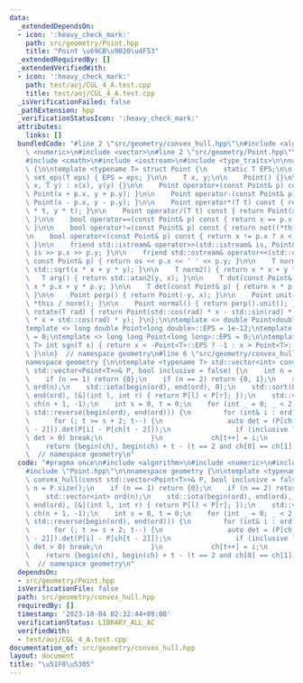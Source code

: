 ```yaml
---
data:
  _extendedDependsOn:
  - icon: ':heavy_check_mark:'
    path: src/geometry/Point.hpp
    title: "Point \u69CB\u9020\u4F53"
  _extendedRequiredBy: []
  _extendedVerifiedWith:
  - icon: ':heavy_check_mark:'
    path: test/aoj/CGL_4_A.test.cpp
    title: test/aoj/CGL_4_A.test.cpp
  _isVerificationFailed: false
  _pathExtension: hpp
  _verificationStatusIcon: ':heavy_check_mark:'
  attributes:
    links: []
  bundledCode: "#line 2 \"src/geometry/convex_hull.hpp\"\n#include <algorithm>\n#include\
    \ <numeric>\n#include <vector>\n#line 2 \"src/geometry/Point.hpp\"\n#include <cassert>\n\
    #include <cmath>\n#include <iostream>\n#include <type_traits>\n\nnamespace geometry\
    \ {\n\ntemplate <typename T> struct Point {\n    static T EPS;\n\n    static void\
    \ set_eps(T eps) { EPS = eps; }\n\n    T x, y;\n\n    Point() {}\n\n    Point(T\
    \ x, T y) : x(x), y(y) {}\n\n    Point operator+(const Point& p) const { return\
    \ Point(x + p.x, y + p.y); }\n\n    Point operator-(const Point& p) const { return\
    \ Point(x - p.x, y - p.y); }\n\n    Point operator*(T t) const { return Point(x\
    \ * t, y * t); }\n\n    Point operator/(T t) const { return Point(x / t, y / t);\
    \ }\n\n    bool operator==(const Point& p) const { return x == p.x and y == p.y;\
    \ }\n\n    bool operator!=(const Point& p) const { return not((*this) == p); }\n\
    \n    bool operator<(const Point& p) const { return x != p.x ? x < p.x : y < p.y;\
    \ }\n\n    friend std::istream& operator>>(std::istream& is, Point& p) { return\
    \ is >> p.x >> p.y; }\n\n    friend std::ostream& operator<<(std::ostream& os,\
    \ const Point& p) { return os << p.x << ' ' << p.y; }\n\n    T norm() { return\
    \ std::sqrt(x * x + y * y); }\n\n    T norm2() { return x * x + y * y; }\n\n \
    \   T arg() { return std::atan2(y, x); }\n\n    T dot(const Point& p) { return\
    \ x * p.x + y * p.y; }\n\n    T det(const Point& p) { return x * p.y - y * p.x;\
    \ }\n\n    Point perp() { return Point(-y, x); }\n\n    Point unit() { return\
    \ *this / norm(); }\n\n    Point normal() { return perp().unit(); }\n\n    Point\
    \ rotate(T rad) { return Point(std::cos(rad) * x - std::sin(rad) * y, std::sin(rad)\
    \ * x + std::cos(rad) * y); }\n};\n\ntemplate <> double Point<double>::EPS = 1e-9;\n\
    template <> long double Point<long double>::EPS = 1e-12;\ntemplate <> int Point<int>::EPS\
    \ = 0;\ntemplate <> long long Point<long long>::EPS = 0;\n\ntemplate <typename\
    \ T> int sgn(T x) { return x < -Point<T>::EPS ? -1 : x > Point<T>::EPS ? 1 : 0;\
    \ }\n\n}  // namespace geometry\n#line 6 \"src/geometry/convex_hull.hpp\"\n\n\
    namespace geometry {\n\ntemplate <typename T> std::vector<int> convex_hull(const\
    \ std::vector<Point<T>>& P, bool inclusive = false) {\n    int n = P.size();\n\
    \    if (n == 1) return {0};\n    if (n == 2) return {0, 1};\n    std::vector<int>\
    \ ord(n);\n    std::iota(begin(ord), end(ord), 0);\n    std::sort(begin(ord),\
    \ end(ord), [&](int l, int r) { return P[l] < P[r]; });\n    std::vector<int>\
    \ ch(n + 1, -1);\n    int s = 0, t = 0;\n    for (int _ = 0; _ < 2; _++, s = --t,\
    \ std::reverse(begin(ord), end(ord))) {\n        for (int& i : ord) {\n      \
    \      for (; t >= s + 2; t--) {\n                auto det = (P[ch[t - 1]] - P[ch[t\
    \ - 2]]).det(P[i] - P[ch[t - 2]]);\n                if (inclusive ? det >= 0 :\
    \ det > 0) break;\n            }\n            ch[t++] = i;\n        }\n    }\n\
    \    return {begin(ch), begin(ch) + t - (t == 2 and ch[0] == ch[1])};\n}\n\n}\
    \  // namespace geometry\n"
  code: "#pragma once\n#include <algorithm>\n#include <numeric>\n#include <vector>\n\
    #include \"Point.hpp\"\n\nnamespace geometry {\n\ntemplate <typename T> std::vector<int>\
    \ convex_hull(const std::vector<Point<T>>& P, bool inclusive = false) {\n    int\
    \ n = P.size();\n    if (n == 1) return {0};\n    if (n == 2) return {0, 1};\n\
    \    std::vector<int> ord(n);\n    std::iota(begin(ord), end(ord), 0);\n    std::sort(begin(ord),\
    \ end(ord), [&](int l, int r) { return P[l] < P[r]; });\n    std::vector<int>\
    \ ch(n + 1, -1);\n    int s = 0, t = 0;\n    for (int _ = 0; _ < 2; _++, s = --t,\
    \ std::reverse(begin(ord), end(ord))) {\n        for (int& i : ord) {\n      \
    \      for (; t >= s + 2; t--) {\n                auto det = (P[ch[t - 1]] - P[ch[t\
    \ - 2]]).det(P[i] - P[ch[t - 2]]);\n                if (inclusive ? det >= 0 :\
    \ det > 0) break;\n            }\n            ch[t++] = i;\n        }\n    }\n\
    \    return {begin(ch), begin(ch) + t - (t == 2 and ch[0] == ch[1])};\n}\n\n}\
    \  // namespace geometry\n"
  dependsOn:
  - src/geometry/Point.hpp
  isVerificationFile: false
  path: src/geometry/convex_hull.hpp
  requiredBy: []
  timestamp: '2023-10-04 02:32:44+09:00'
  verificationStatus: LIBRARY_ALL_AC
  verifiedWith:
  - test/aoj/CGL_4_A.test.cpp
documentation_of: src/geometry/convex_hull.hpp
layout: document
title: "\u51F8\u5305"
---
```

